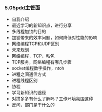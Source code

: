 ### 5.05pdd主管面
* 自我介绍
* 最近学习的新知识点，进行分享
* 多线程加锁的目的
* 加锁带来的效率问题，如何降低对性能的影响
* 网络编程TCP和UDP区别
* 未来规划
* 网络编程，TCP，粘包
* TCP服务，网络编程有哪几步骤
* socket编程数字操作，ntoh
* 进程之间通信方式
* 进程线程区别
* 协程
* 学习新知识的途径
* 对拼多多有什么了解吗？工作环境氛围这种
* 反问，部门是干什么的
